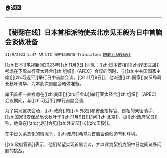 ###  [:house:返回](README.md)
---


## 【秘翻在线】日本首相派特使去北京见王毅为日中首脑会谈做准备
`11/9/2023 5:47 AM UTC 秘密翻譯組G-Translators` [轉載自GNews](https://gnews.org/articles/1947538)

[[zh:日本]]电视新闻2023年[[zh:11月9日]]消息：[[zh:日本首相]][[zh:岸田文雄]]考虑在下周举行亚太经合[[zh:组织]]（APEC）会议的同时，与[[zh:中共国国家主席]][[zh:习近平]]举行日中首脑会谈。[[zh:11月9日]]，他派遣[[zh:国家]]安保局局长秋叶访华，为本此次首脑会晤做准备。

岸田首相一直考虑在[[zh:美国]][[zh:旧金山]]举行亚太经合[[zh:组织]]（APEC）会议期间，与[[zh:习近平]]举行首脑会谈。

为了实现这次会晤，[[zh:政府]]的[[zh:外交]]和安全指挥官、首相的亲密助手、[[zh:国家]]安保局局长秋叶于[[zh:11月9日]]访问[[zh:北京]]，据[[zh:政府官员]]称，他将在[[zh:北京]]会见[[zh:外交部]]长[[zh:王毅]]。

在中日关系恶化的情况下，[[zh:政府]]希望为首脑会谈创造有利环境。

[[zh:政府官员]]表示，他们希望实现首脑会谈，并以此为契机克服中日之间诸多问题的挑战。
